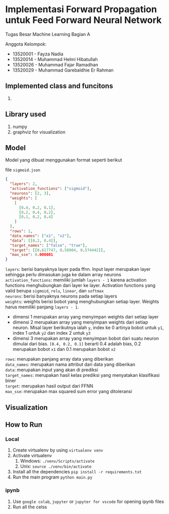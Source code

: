 # Implementasi Forward Propagation untuk Feed Forward Neural Network
Tugas Besar Machine Learning Bagian A

Anggota Kelompok:
- 13520001 - Fayza Nadia
- 13520014 - Muhammad Helmi Hibatullah
- 13520026 - Muhammad Fajar Ramadhan
- 13520029 - Muhammad Garebaldhie Er Rahman

## Implemented class and funcitons
1. 

## Library used
1. numpy
2. graphviz for visualization

## Model
Model yang dibuat menggunakan format seperti berikut

file `sigmoid.json`
```json
{
  "layers": 2,
  "activation_functions": ["sigmoid"],
  "neurons": [2, 3],
  "weights": [
    [
      [0.4, 0.2, 0.1],
      [0.2, 0.4, 0.2],
      [0.1, 0.2, 0.4]
    ]
  ],
  "rows": 1,
  "data_names": ["x1", "x2"],
  "data": [[0.2, 0.4]],
  "target_names": ["false", "true"],
  "target": [[0.617747, 0.58904, 0.574442]],
  "max_sse": 0.000001
}
```

`layers`: berisi banyaknya layer pada ffnn. Input layer merupakan layer sehingga perlu dimasukan juga ke dalam array neurons  
`activation_functions`: memiliki jumlah `layers - 1` karena activation functions menghubungkan dari layer ke layer. Activation functions yang valid berupa `sigmoid`, `relu`, `linear`, dan `softmax`  
`neurons`: berisi banyaknya neurons pada setiap layers  
`weights`: weights berisi bobot yang menghubungkan setiap layer. Weights harus memiliki panjang `layers - 1`.  
- dimensi 1 merupakan array yang menyimpan weights dari setiap layer
- dimensi 2 merupakan array yang menyimpan weights dari setiap neuron. Misal layer berikutnya ialah `y`, index ke 0 artinya bobot untuk `y1`, index 1 untuk `y2` dan index 2 untuk `y3` 
- dimensi 3 merupakan array yang menyimpan bobot dari suatu neuron dimulai dari bias. `[0.4, 0.2, 0.1]` berarti 0.4 adalah bias, 0.2 merupakan bobot `x1` dan 0.1 merupakan bobot `x2`  

`rows`: merupakan panjang array data yang diberikan  
`data_names`: merupakan nama attribut dari data yang diberikan  
`data`: merupakan input yang akan di prediksi  
`target_names`: merupakan hasil kelas prediksi yang menyatakan klasifikasi biner  
`target`: merupakan hasil output dari FFNN  
`max_sse`: merupakan max squared sum error yang ditoleransi 

## Visualization

## How to Run

### Local
1. Create virtualenv by using `virtualenv venv`
2. Activate virtualenv
   1. Windows: `./venv/Scripts/activate`
   2. Unix: `source ./venv/bin/activate`
3. Install all the dependencies `pip install -r requirements.txt`
4. Run the main program `python main.py`

### ipynb
1. Use `google colab`, `jupyter` or `jupyter for vscode` for opening ipynb files
2. Run all the celss 